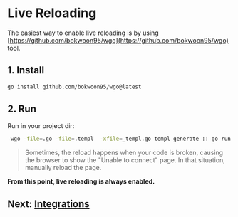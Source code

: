 # Live Reloading

The easiest way to enable live reloading is by using [https://github.com/bokwoon95/wgo](https://github.com/bokwoon95/wgo) tool. 

## 1. Install

```bash
go install github.com/bokwoon95/wgo@latest
```

## 2. Run

Run in your project dir:

```bash
 wgo -file=.go -file=.templ  -xfile=_templ.go templ generate :: go run .
```

> Sometimes, the reload happens when your code is broken, causing the browser to show the "Unable to connect" page. In that situation, manually reload the page.
>

**From this point, live reloading is always enabled.**

Next: [Integrations](./04-integrations.md)
---

